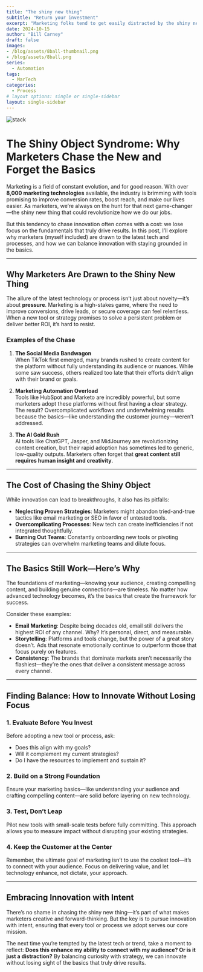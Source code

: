 ```yaml
---
title: "The shiny new thing"
subtitle: "Return your investment"
excerpt: "Marketing folks tend to get easily distracted by the shiny new piece of tech or process and it's for a good reason.  I believe that we are always looking for that next thing that makes us do the job better. the pressures to improve conversions or get coverage higher has us looking as evidenced by the 8,000 or so marketing technologies available.  In this post we'll explore just why we (I) keep an eye out with examples."
date: 2024-10-15
author: "Bill Carney"
draft: false
images:
- /blog/assets/8ball-thumbnail.png
- /blog/assets/8ball.png
series:
  - Automation
tags:
  - MarTech
categories:
  - Process
# layout options: single or single-sidebar
layout: single-sidebar
---
```


![stack](/blog/assets/8ball.png)


# The Shiny Object Syndrome: Why Marketers Chase the New and Forget the Basics  

Marketing is a field of constant evolution, and for good reason. With over **8,000 marketing technologies** available, the industry is brimming with tools promising to improve conversion rates, boost reach, and make our lives easier. As marketers, we’re always on the hunt for that next game-changer—the shiny new thing that could revolutionize how we do our jobs.  

But this tendency to chase innovation often comes with a cost: we lose focus on the fundamentals that truly drive results. In this post, I’ll explore why marketers (myself included) are drawn to the latest tech and processes, and how we can balance innovation with staying grounded in the basics.  

---

## Why Marketers Are Drawn to the Shiny New Thing  

The allure of the latest technology or process isn’t just about novelty—it’s about **pressure**. Marketing is a high-stakes game, where the need to improve conversions, drive leads, or secure coverage can feel relentless. When a new tool or strategy promises to solve a persistent problem or deliver better ROI, it’s hard to resist.  

### Examples of the Chase  

1. **The Social Media Bandwagon**  
   When TikTok first emerged, many brands rushed to create content for the platform without fully understanding its audience or nuances. While some saw success, others realized too late that their efforts didn’t align with their brand or goals.  

2. **Marketing Automation Overload**  
   Tools like HubSpot and Marketo are incredibly powerful, but some marketers adopt these platforms without first having a clear strategy. The result? Overcomplicated workflows and underwhelming results because the basics—like understanding the customer journey—weren’t addressed.  

3. **The AI Gold Rush**  
   AI tools like ChatGPT, Jasper, and MidJourney are revolutionizing content creation, but their rapid adoption has sometimes led to generic, low-quality outputs. Marketers often forget that **great content still requires human insight and creativity**.  

---

## The Cost of Chasing the Shiny Object  

While innovation can lead to breakthroughs, it also has its pitfalls:  

- **Neglecting Proven Strategies**: Marketers might abandon tried-and-true tactics like email marketing or SEO in favor of untested tools.  
- **Overcomplicating Processes**: New tech can create inefficiencies if not integrated thoughtfully.  
- **Burning Out Teams**: Constantly onboarding new tools or pivoting strategies can overwhelm marketing teams and dilute focus.  

---

## The Basics Still Work—Here’s Why  

The foundations of marketing—knowing your audience, creating compelling content, and building genuine connections—are timeless. No matter how advanced technology becomes, it’s the basics that create the framework for success.  

Consider these examples:  

- **Email Marketing**: Despite being decades old, email still delivers the highest ROI of any channel. Why? It’s personal, direct, and measurable.  
- **Storytelling**: Platforms and tools change, but the power of a great story doesn’t. Ads that resonate emotionally continue to outperform those that focus purely on features.  
- **Consistency**: The brands that dominate markets aren’t necessarily the flashiest—they’re the ones that deliver a consistent message across every channel.  

---

## Finding Balance: How to Innovate Without Losing Focus  

### 1. Evaluate Before You Invest  
Before adopting a new tool or process, ask:  
- Does this align with my goals?  
- Will it complement my current strategies?  
- Do I have the resources to implement and sustain it?  

### 2. Build on a Strong Foundation  
Ensure your marketing basics—like understanding your audience and crafting compelling content—are solid before layering on new technology.  

### 3. Test, Don’t Leap  
Pilot new tools with small-scale tests before fully committing. This approach allows you to measure impact without disrupting your existing strategies.  

### 4. Keep the Customer at the Center  
Remember, the ultimate goal of marketing isn’t to use the coolest tool—it’s to connect with your audience. Focus on delivering value, and let technology enhance, not dictate, your approach.  

---

## Embracing Innovation with Intent  

There’s no shame in chasing the shiny new thing—it’s part of what makes marketers creative and forward-thinking. But the key is to pursue innovation with intent, ensuring that every tool or process we adopt serves our core mission.  

The next time you’re tempted by the latest tech or trend, take a moment to reflect: **Does this enhance my ability to connect with my audience? Or is it just a distraction?** By balancing curiosity with strategy, we can innovate without losing sight of the basics that truly drive results.  
